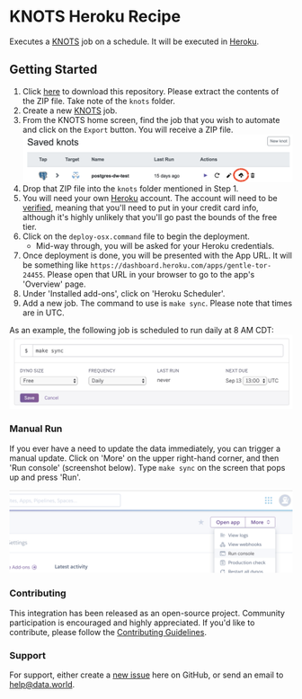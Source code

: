 # KNOTS Heroku Recipe

Executes a [KNOTS](https://github.com/singer-io/knots) job on a schedule. It will be executed in [Heroku](https://www.heroku.com/).

## Getting Started

1. Click [here](https://github.com/datadotworld/knots-heroku-recipe/archive/master.zip) to download this repository. Please extract the contents of the ZIP file. Take note of the `knots` folder.
2. Create a new [KNOTS](https://github.com/singer-io/knots) job.
3. From the KNOTS home screen, find the job that you wish to automate and click on the `Export` button. You will receive a ZIP file.
![Export](assets/export.png)
4. Drop that ZIP file into the `knots` folder mentioned in Step 1.
5. You will need your own [Heroku](https://www.heroku.com) account. The account will need to be
[verified](https://devcenter.heroku.com/articles/account-verification), meaning that you'll need to put in your credit card info, although it's highly unlikely that you'll go past the bounds of the free tier.
6. Click on the `deploy-osx.command` file to begin the deployment.
    * Mid-way through, you will be asked for your Heroku credentials.
7. Once deployment is done, you will be presented with the App URL. It will be something like `https://dashboard.heroku.com/apps/gentle-tor-24455`. Please open that URL in your browser to go to the app's 'Overview' page.
8. Under 'Installed add-ons', click on 'Heroku Scheduler'.
9. Add a new job. The command to use is `make sync`. Please note that times are in UTC.

As an example, the following job is scheduled to run daily at 8 AM CDT:
![Daily Job](assets/scheduler-daily-job.png)

### Manual Run

If you ever have a need to update the data immediately, you can trigger a manual update. Click on 'More' on the upper right-hand corner, and then 'Run console' (screenshot below). Type `make sync` on the screen that pops up and press 'Run'.

![Run Console](assets/run-console.png)

### Contributing

This integration has been released as an open-source project. Community participation is encouraged and highly appreciated. If you'd like to contribute, please follow the [Contributing Guidelines](CONTRIBUTING.md).

### Support

For support, either create a [new issue](https://github.com/datadotworld/knots-heroku-recipe/issues) here on GitHub, or send an email to help@data.world.
